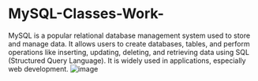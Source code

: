 # MySQL-Classes-Work-
MySQL is a popular relational database management system used to store and manage data. It allows users to create databases, tables, and perform operations like inserting, updating, deleting, and retrieving data using SQL (Structured Query Language). It is widely used in applications, especially web development.
![image](https://github.com/user-attachments/assets/bc81c5c8-557e-4752-ba19-bae9ed0e678d)
